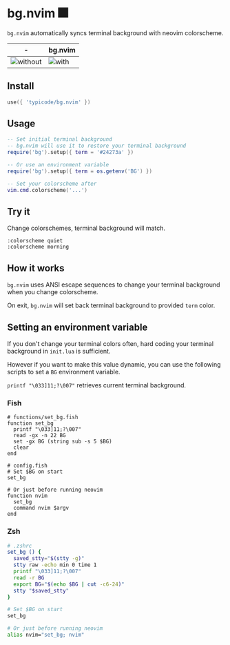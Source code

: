 # bg.nvim 🎆

`bg.nvim` automatically syncs terminal background with neovim colorscheme.

| - |bg.nvim |
|---|---|
|![without](https://user-images.githubusercontent.com/5502029/211703249-91bb0e37-5af0-4a73-9f33-9e1d55995d3c.png)|![with](https://user-images.githubusercontent.com/5502029/211703252-e19c6a42-e478-469a-9c08-b5730eba6921.png)|


## Install

```lua
use({ 'typicode/bg.nvim' })
```

## Usage

```lua
-- Set initial terminal background
-- bg.nvim will use it to restore your terminal background
require('bg').setup({ term = '#24273a' })

-- Or use an environment variable
require('bg').setup({ term = os.getenv('BG') })

-- Set your colorscheme after
vim.cmd.colorscheme('...')
```

## Try it

Change colorschemes, terminal background will match.

```
:colorscheme quiet
:colorscheme morning
```

## How it works

`bg.nvim` uses ANSI escape sequences to change your terminal background when you change colorscheme.

On exit, `bg.nvim` will set back terminal background to provided `term` color.

## Setting an environment variable

If you don't change your terminal colors often, hard coding your terminal background in `init.lua` is sufficient.

However if you want to make this value dynamic, you can use the following scripts to set a `BG` environment variable.

`printf "\033]11;?\007"` retrieves current terminal background.

### Fish

```fish
# functions/set_bg.fish
function set_bg
  printf "\033]11;?\007" 
  read -gx -n 22 BG
  set -gx BG (string sub -s 5 $BG)
  clear
end
```

```fish
# config.fish
# Set $BG on start
set_bg

# Or just before running neovim
function nvim
  set_bg
  command nvim $argv
end
```

### Zsh

```sh
# .zshrc
set_bg () {
  saved_stty="$(stty -g)"
  stty raw -echo min 0 time 1
  printf "\033]11;?\007"
  read -r BG
  export BG="$(echo $BG | cut -c6-24)" 
  stty "$saved_stty"
}

# Set $BG on start
set_bg

# Or just before running neovim
alias nvim="set_bg; nvim"
```
